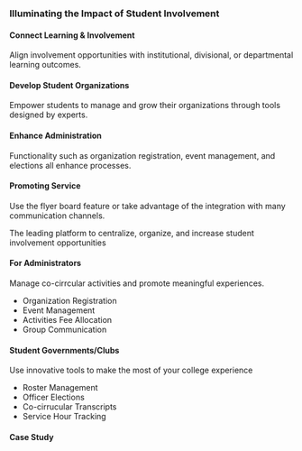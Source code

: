 ### Illuminating the Impact of Student Involvement

#### Connect Learning & Involvement
Align involvement opportunities with institutional, divisional, or departmental learning outcomes.
#### Develop Student Organizations
Empower students to manage and grow their organizations through tools designed by experts.
#### Enhance Administration
Functionality such as organization registration, event management, and elections all enhance processes.
#### Promoting Service
Use the flyer board feature or take advantage of the integration with many communication channels.

The leading platform to centralize, organize, and increase student involvement opportunities

#### For Administrators
Manage co-cirrcular activities and promote meaningful experiences.
* Organization Registration
* Event Management
* Activities Fee Allocation
* Group Communication

#### Student Governments/Clubs
Use innovative tools to make the most of your college experience
* Roster Management
* Officer Elections
* Co-cirrucular Transcripts
* Service Hour Tracking

#### Case Study
